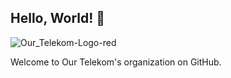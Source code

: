 ## Hello, World! 👋

<!--

**Here are some ideas to get you started:**

🙋‍♀️ A short introduction - what is your organization all about?
🌈 Contribution guidelines - how can the community get involved?
👩‍💻 Useful resources - where can the community find your docs? Is there anything else the community should know?
🍿 Fun facts - what does your team eat for breakfast?
🧙 Remember, you can do mighty things with the power of [Markdown](https://docs.github.com/github/writing-on-github/getting-started-with-writing-and-formatting-on-github/basic-writing-and-formatting-syntax)
-->


![Our_Telekom-Logo-red](https://user-images.githubusercontent.com/64586778/232390186-df2a6717-8e9e-4a4c-b72f-1e91b220ea51.svg)

Welcome to Our Telekom's organization on GitHub.